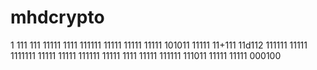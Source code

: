 
# mhdcrypto
1
111
111
11111
1111
111111
11111
11111
11111
101011
11111
11+111
11d112
111111
11111
1111111
11111
11111
111111
11111
1111
11111
111111
111011
11111
11111
000100
